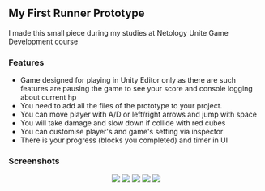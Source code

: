 ## My First Runner Prototype
I made this small piece during my studies at Netology Unite Game Development course

### Features
- Game designed for playing in Unity Editor only as there are such features are pausing the game to see your score and console logging about current hp
- You need to add all the files of the prototype to your project.
- You can move player with A/D or left/right arrows and jump with space
- You will take damage and slow down if collide with red cubes
- You can customise player's and game's setting via inspector
- There is your progress (blocks you completed) and timer in UI

### Screenshots
<p align="center">
  <img src="https://github.com/ovinnikova/FirstRunner/tree/master/imagesForGithub/1.png">
  <img src="https://github.com/ovinnikova/FirstRunner/tree/master/imagesForGithub/2.png">
  <img src="https://github.com/ovinnikova/FirstRunner/tree/master/imagesForGithub/3.png">
  <img src="https://github.com/ovinnikova/FirstRunner/tree/master/imagesForGithub/4.png">
  <img src="https://github.com/ovinnikova/FirstRunner/tree/master/imagesForGithub/5.png">
</p>



